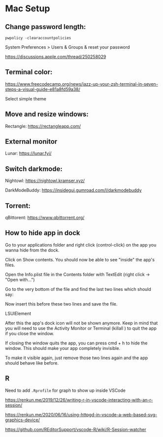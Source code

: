 # Mac Setup

## Change password length:
```
pwpolicy -clearaccountpolicies
```
System Preferences > Users & Groups & reset your password

https://discussions.apple.com/thread/250258029

## Terminal color:
https://www.freecodecamp.org/news/jazz-up-your-zsh-terminal-in-seven-steps-a-visual-guide-e81a8fd59a38/

Select simple theme

## Move and resize windows: 
Rectangle: https://rectangleapp.com/

## External monitor
Lunar: https://lunar.fyi/

## Switch darkmode: 
Nightowl: https://nightowl.kramser.xyz/

DarkModeBuddy: https://insidegui.gumroad.com/l/darkmodebuddy

## Torrent:
qBittorent: https://www.qbittorrent.org/

## How to hide app in dock

Go to your applications folder and right click (control-click) on the app you wanna hide from the dock.

Click on Show contents. You should now be able to see "inside" the app's files.

Open the Info.plist file in the Contents folder with TextEdit (right click -> "Open with...")

Go to the very bottom of the file and find the last two lines which should say:

</dict>
</plist>

Now insert this before these two lines and save the file.

<key>LSUIElement</key>
<true/>

After this the app's dock icon will not be shown anymore. Keep in mind that you will need to use the Activity Monitor or Terminal (killall <appname>) to quit the app if you close the window.

If closing the window quits the app, you can press cmd + h to hide the window. This should make your app completely invisible.

To make it visible again, just remove those two lines again and the app should behave like before.

## R 
Need to add `.Rprofile` for graph to show up inside VSCode

https://renkun.me/2019/12/26/writing-r-in-vscode-interacting-with-an-r-session/

https://renkun.me/2020/06/16/using-httpgd-in-vscode-a-web-based-svg-graphics-device/

https://github.com/REditorSupport/vscode-R/wiki/R-Session-watcher
